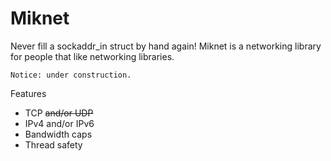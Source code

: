 Miknet
================================================================================

Never fill a sockaddr_in struct by hand again! Miknet is a networking library
for people that like networking libraries.

    Notice: under construction.

Features

* TCP ~~and/or UDP~~
* IPv4 and/or IPv6
* Bandwidth caps
* Thread safety
